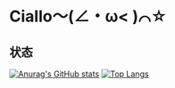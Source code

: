 # Ciallo～(∠・ω< )⌒☆
## 状态
[![Anurag's GitHub stats](https://github-readme-stats.vercel.app/api?username=luckyweNda)](https://github.com/anuraghazra/github-readme-stats)
[![Top Langs](https://github-readme-stats.vercel.app/api/top-langs/?username=luckyweNda)](https://github.com/anuraghazra/github-readme-stats)